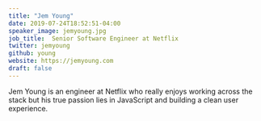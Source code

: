 ```yaml
---
title: "Jem Young"
date: 2019-07-24T18:52:51-04:00
speaker_image: jemyoung.jpg
job_title:  Senior Software Engineer at Netflix
twitter: jemyoung
github: young
website: https://jemyoung.com
draft: false
---
```


Jem Young is an engineer at Netflix who really enjoys working across the stack but his true passion lies in JavaScript and building a clean user experience.